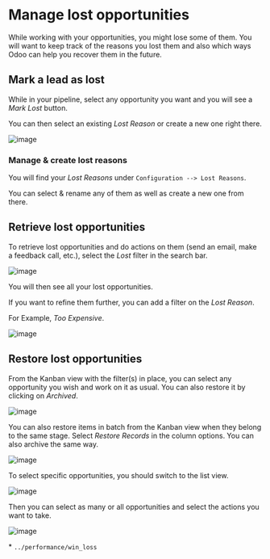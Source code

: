 # Manage lost opportunities

While working with your opportunities, you might lose some of them. You
will want to keep track of the reasons you lost them and also which ways
Odoo can help you recover them in the future.

## Mark a lead as lost

While in your pipeline, select any opportunity you want and you will see
a *Mark Lost* button.

You can then select an existing *Lost Reason* or create a new one right
there.

![image](lost_opportunities/lost_opportunities01.png)

### Manage & create lost reasons

You will find your *Lost Reasons* under `Configuration --> Lost
Reasons`.

You can select & rename any of them as well as create a new one from
there.

## Retrieve lost opportunities

To retrieve lost opportunities and do actions on them (send an email,
make a feedback call, etc.), select the *Lost* filter in the search bar.

![image](lost_opportunities/lost_opportunities02.png)

You will then see all your lost opportunities.

If you want to refine them further, you can add a filter on the *Lost
Reason*.

For Example, *Too Expensive*.

![image](lost_opportunities/lost_opportunities03.png)

## Restore lost opportunities

From the Kanban view with the filter(s) in place, you can select any
opportunity you wish and work on it as usual. You can also restore it by
clicking on *Archived*.

![image](lost_opportunities/lost_opportunities04.png)

You can also restore items in batch from the Kanban view when they
belong to the same stage. Select *Restore Records* in the column
options. You can also archive the same way.

![image](lost_opportunities/lost_opportunities05.png)

To select specific opportunities, you should switch to the list view.

![image](lost_opportunities/lost_opportunities06.png)

Then you can select as many or all opportunities and select the actions
you want to take.

![image](lost_opportunities/lost_opportunities07.png)

<div class="seealso">

\* `../performance/win_loss`

</div>
